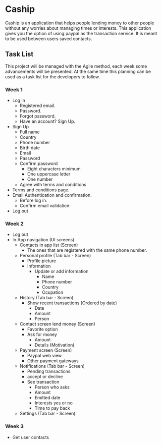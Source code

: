 # Caship

Caship is an application that helps people lending money to other people without any worries about managing times or interests. This application gives you the option of using paypal as the transaction service. It is meant to be used between users saved contacts.

## Task List
This project will be managed with the Agile method, each week some advancements will be presented. At the same time this planning can be used as a task list for the developers to follow.

### Week 1
- Log in 
    - Registered email.
    - Password.
    - Forgot password.
    - Have an account? Sign Up.
- Sign Up
  - Full name
  - Country
  - Phone number
  - Birth date
  - Email
  - Password
  - Confirm password
    - Eight characters minimum
    - One uppercase letter
    - One number
  - Agree with terms and conditions
- Terms and conditions page.
- Email Authentication and confirmation.
  - Before log in.
  - Confirm email validation
- Log out

### Week 2
- Log out 
- In App navigation (UI screens)
  - Contacts in app list (Screen)
    - The ones that are registered with the same phone number.
  - Personal profile (Tab bar - Screen)
    - Profile picture
    - Information
      - Update or add information
        - Name
        - Phone number
        - Country
        - Ocupation
  - History (Tab bar - Screen)
    - Show recent transactions (Ordered by date)
      - Date
      - Amount
      - Person
  - Contact screen lend money (Screen)
    - Favorite option
    - Ask for money
      - Amount
      - Details (Motivation)
  - Payment screen (Screen)
    - Paypal web view
    - Other payment gateways
  - Notifications (Tab bar - Screen)
    - Pending transactions
    - accept or decline
    - See transaction
      - Person who asks
      - Amount
      - Emitted date
      - Interests yes or no
      - Time to pay back
  - Settings (Tab bar - Screen)
  
  
### Week 3
- Get user contacts
  

